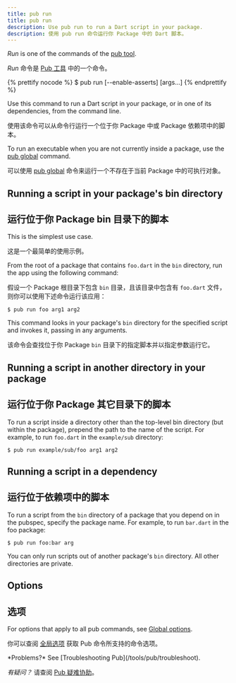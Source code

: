 ```yaml
---
title: pub run
title: pub run
description: Use pub run to run a Dart script in your package.
description: 使用 pub run 命令运行你 Package 中的 Dart 脚本。
---
```


_Run_ is one of the commands of the [pub tool](/tools/pub/cmd).

_Run_ 命令是 [Pub 工具](/tools/pub/cmd) 中的一个命令。

{% prettify nocode %}
$ pub run [--enable-asserts] <executable> [args...]
{% endprettify %}

Use this command to run a Dart script in your package,
or in one of its dependencies, from the command line.

使用该命令可以从命令行运行一个位于你 Package 中或 Package 依赖项中的脚本。

To run an executable when you are not currently inside a package,
use the [pub global](/tools/pub/cmd/pub-global) command.

可以使用 [pub global](/tools/pub/cmd/pub-global) 命令来运行一个不存在于当前 Package 中的可执行对象。

## Running a script in your package's bin directory

## 运行位于你 Package bin 目录下的脚本

This is the simplest use case.

这是一个最简单的使用示例。

From the root of a package that contains `foo.dart`
in the `bin` directory, run the app using the following command:

假设一个 Package 根目录下包含 `bin` 目录，且该目录中包含有 `foo.dart` 文件，则你可以使用下述命令运行该应用：

```terminal
$ pub run foo arg1 arg2
```

This command looks in your package's `bin` directory for the
specified script and invokes it, passing in any arguments.

该命令会查找位于你 Package `bin` 目录下的指定脚本并以指定参数运行它。

## Running a script in another directory in your package

## 运行位于你 Package 其它目录下的脚本

To run a script inside a directory other than the top-level
bin directory (but within the package), prepend the path
to the name of the script.
For example, to run `foo.dart` in the `example/sub` directory:

```terminal
$ pub run example/sub/foo arg1 arg2
```

## Running a script in a dependency

## 运行位于依赖项中的脚本

To run a script from the `bin` directory of a package that you depend on
in the pubspec, specify the package name.
For example, to run `bar.dart` in the foo package:

```terminal
$ pub run foo:bar arg
```

You can only run scripts out of another package's `bin` directory.
All other directories are private.

## Options

## 选项

For options that apply to all pub commands, see
[Global options](/tools/pub/cmd#global-options).

你可以查阅 [全局选项](/tools/pub/cmd#global-options) 获取 Pub 命令所支持的命令选项。

<aside class="alert alert-info" markdown="1">
  *Problems?* See [Troubleshooting Pub](/tools/pub/troubleshoot).

  *有疑问？* 请查阅 [Pub 疑难协助](/tools/pub/troubleshoot)。
</aside>
